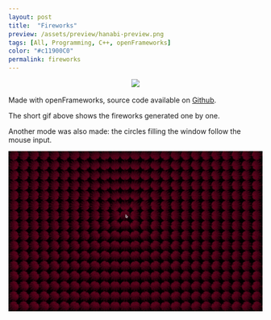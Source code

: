```yaml
---
layout: post
title:  "Fireworks"
preview: /assets/preview/hanabi-preview.png
tags: [All, Programming, C++, openFrameworks]
color: "#c11900C0"
permalink: fireworks
---
```



<p align="center">
  <img src="/assets/of_hanabi_reduced_4.gif"/>
</p>

Made with openFrameworks, source code available on [Github](https://github.com/aklevy/pattern_1).

The short gif above shows the fireworks generated one by one.

Another mode was also made: the circles filling the window follow the mouse input.

<p align="center">
  <img src="/assets/pattern_1_mouse_reduced_compressed.gif"/>
</p>

